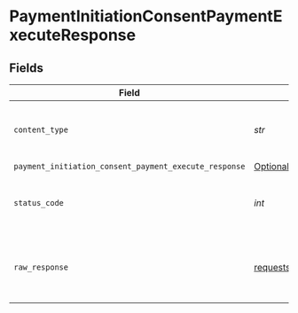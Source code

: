 # PaymentInitiationConsentPaymentExecuteResponse


## Fields

| Field                                                                                                                                            | Type                                                                                                                                             | Required                                                                                                                                         | Description                                                                                                                                      |
| ------------------------------------------------------------------------------------------------------------------------------------------------ | ------------------------------------------------------------------------------------------------------------------------------------------------ | ------------------------------------------------------------------------------------------------------------------------------------------------ | ------------------------------------------------------------------------------------------------------------------------------------------------ |
| `content_type`                                                                                                                                   | *str*                                                                                                                                            | :heavy_check_mark:                                                                                                                               | HTTP response content type for this operation                                                                                                    |
| `payment_initiation_consent_payment_execute_response`                                                                                            | [Optional[components.PaymentInitiationConsentPaymentExecuteResponse]](../../models/components/paymentinitiationconsentpaymentexecuteresponse.md) | :heavy_minus_sign:                                                                                                                               | OK                                                                                                                                               |
| `status_code`                                                                                                                                    | *int*                                                                                                                                            | :heavy_check_mark:                                                                                                                               | HTTP response status code for this operation                                                                                                     |
| `raw_response`                                                                                                                                   | [requests.Response](https://requests.readthedocs.io/en/latest/api/#requests.Response)                                                            | :heavy_check_mark:                                                                                                                               | Raw HTTP response; suitable for custom response parsing                                                                                          |